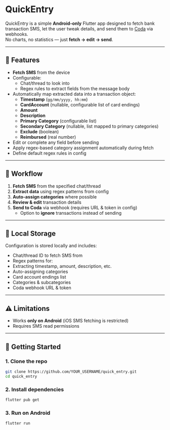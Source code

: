 # QuickEntry

QuickEntry is a simple **Android-only** Flutter app designed to fetch bank transaction SMS, let the user tweak details, and send them to [Coda](https://coda.io) via webhooks.  
No charts, no statistics — just **fetch → edit → send**.

---

## 📱 Features

- **Fetch SMS** from the device  
- Configurable:
  - Chat/thread to look into
  - Regex rules to extract fields from the message body
- Automatically map extracted data into a transaction object:
  - **Timestamp** (`gg/mm/yyyy, hh:mm`)
  - **CardAccount** (nullable, configurable list of card endings)
  - **Amount**
  - **Description**
  - **Primary Category** (configurable list)
  - **Secondary Category** (nullable, list mapped to primary categories)
  - **Exclude** (boolean)
  - **Reimbursed** (real number)
- Edit or complete any field before sending
- Apply regex-based category assignment automatically during fetch
- Define default regex rules in config

---

## 🔄 Workflow

1. **Fetch SMS** from the specified chat/thread
2. **Extract data** using regex patterns from config
3. **Auto-assign categories** where possible
4. **Review & edit** transaction details
5. **Send to Coda** via webhook (requires URL & token in config)  
   - Option to **ignore** transactions instead of sending

---

## 💾 Local Storage

Configuration is stored locally and includes:
- Chat/thread ID to fetch SMS from
- Regex patterns for:
- Extracting timestamp, amount, description, etc.
- Auto-assigning categories
- Card account endings list
- Categories & subcategories
- Coda webhook URL & token

---

## ⚠️ Limitations

- Works **only on Android** (iOS SMS fetching is restricted)
- Requires SMS read permissions

---

## 🚀 Getting Started

### 1. Clone the repo
```bash
git clone https://github.com/YOUR_USERNAME/quick_entry.git
cd quick_entry
```

### 2. Install dependencies
```bash
flutter pub get
```

### 3. Run on Android
```bash
flutter run
```